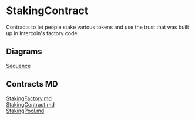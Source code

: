 # StakingContract
Contracts to let people stake various tokens and use the trust that was built up in Intercoin's factory code.

## Diagrams
[Sequence](https://github.com/Intercoin/StakingContract/wiki/Diagrams/sequence)

## Contracts MD
[StakingFactory.md](docs/contracts/StakingFactory.md)<br>
[StakingContract.md](docs/contracts/StakingContract.md)<br>
[StakingPool.md](docs/contracts/StakingPool.md)<br>

